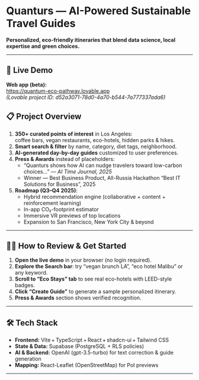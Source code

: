  # Quanturs — AI-Powered Sustainable Travel Guides  
**Personalized, eco-friendly itineraries that blend data science, local expertise and green choices.**

---

## 🔗 Live Demo  
**Web app (beta):**  
https://quantum-eco-pathway.lovable.app  
*(Lovable project ID: d52a3071-78d0-4a70-b544-7a777337ada6)*

## 📋 Project Overview  
1. **350+ curated points of interest** in Los Angeles:  
   coffee bars, vegan restaurants, eco-hotels, hidden parks & hikes.  
2. **Smart search & filter** by name, category, diet tags, neighborhood.  
3. **AI-generated day-by-day guides** customized to user preferences.  
4. **Press & Awards** instead of placeholders:  
   - “Quanturs shows how AI can nudge travelers toward low-carbon choices…” — *AI Time Journal, 2025*  
   - Winner — Best Business Product, All-Russia Hackathon “Best IT Solutions for Business”, 2025  
5. **Roadmap (Q3–Q4 2025)**:  
   - Hybrid recommendation engine (collaborative + content + reinforcement learning)  
   - In-app CO₂-footprint estimator  
   - Immersive VR previews of top locations  
   - Expansion to San Francisco, New York City & beyond  

---

## 👩‍💻 How to Review & Get Started  
1. **Open the live demo** in your browser (no login required).  
2. **Explore the Search bar**: try “vegan brunch LA”, “eco hotel Malibu” or any keyword.  
3. **Scroll to “Eco Stays” tab** to see real eco-hotels with LEED-style badges.  
4. **Click “Create Guide”** to generate a sample personalized itinerary.  
5. **Press & Awards** section shows verified recognition.

---

## 🛠️ Tech Stack  
- **Frontend:** Vite + TypeScript + React + shadcn-ui + Tailwind CSS  
- **State & Data:** Supabase (PostgreSQL + RLS policies)  
- **AI & Backend:** OpenAI (gpt-3.5-turbo) for text correction & guide generation  
- **Mapping:** React-Leaflet (OpenStreetMap) for PoI previews  
---
